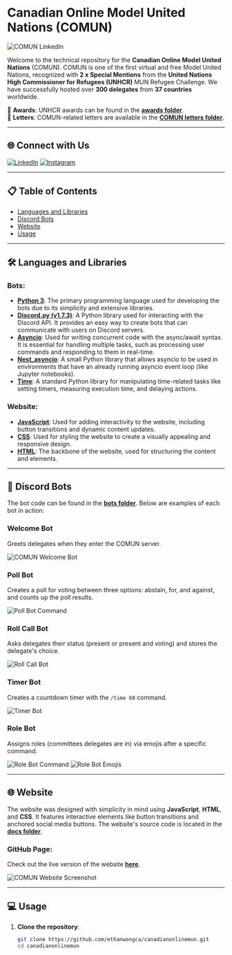 # Canadian Online Model United Nations (COMUN)

![COMUN LinkedIn](https://github.com/user-attachments/assets/2b8feb6f-9209-4d28-beac-db9e26513156)

Welcome to the technical repository for the **Canadian Online Model United Nations** (COMUN). COMUN is one of the first virtual and free Model United Nations, recognized with **2 x Special Mentions** from the **United Nations High Commissioner for Refugees (UNHCR)** MUN Refugee Challenge. We have successfully hosted over **300 delegates** from **37 countries** worldwide.

📂 **Awards**: UNHCR awards can be found in the [**awards folder**](./Awards).  
📂 **Letters**: COMUN-related letters are available in the [**COMUN letters folder**](./COMUN-Letters).

---

## 🌐 Connect with Us
[![LinkedIn](https://img.shields.io/badge/LinkedIn-0077B5?logo=linkedin&logoColor=white)](https://www.linkedin.com/company/canadianonlinemun)
[![Instagram](https://img.shields.io/badge/Instagram-E4405F?logo=instagram&logoColor=white)](https://www.instagram.com/canadianonlinemun/?hl=en)

---

## 📋 Table of Contents

- [Languages and Libraries](#-languages-and-libraries)
- [Discord Bots](#-discord-bots)
- [Website](#-website)
- [Usage](#-usage)

---

## 🛠 Languages and Libraries

### **Bots:**

- **[Python 3](https://www.python.org/doc/)**: The primary programming language used for developing the bots due to its simplicity and extensive libraries.
- **[Discord.py (v1.7.3)](https://discordpy.readthedocs.io/en/stable/)**: A Python library used for interacting with the Discord API. It provides an easy way to create bots that can communicate with users on Discord servers.
- **[Asyncio](https://docs.python.org/3/library/asyncio.html)**: Used for writing concurrent code with the async/await syntax. It is essential for handling multiple tasks, such as processing user commands and responding to them in real-time.
- **[Nest_asyncio](https://github.com/erdewit/nest_asyncio)**: A small Python library that allows asyncio to be used in environments that have an already running asyncio event loop (like Jupyter notebooks).
- **[Time](https://docs.python.org/3/library/time.html)**: A standard Python library for manipulating time-related tasks like setting timers, measuring execution time, and delaying actions.

### **Website:**

- **[JavaScript](https://developer.mozilla.org/en-US/docs/Web/JavaScript/Guide)**: Used for adding interactivity to the website, including button transitions and dynamic content updates.
- **[CSS](https://developer.mozilla.org/en-US/docs/Web/CSS)**: Used for styling the website to create a visually appealing and responsive design.
- **[HTML](https://developer.mozilla.org/en-US/docs/Web/HTML)**: The backbone of the website, used for structuring the content and elements.

---

## 🤖 Discord Bots

The bot code can be found in the [**bots folder**](./bots). Below are examples of each bot in action:

### **Welcome Bot**
Greets delegates when they enter the COMUN server.

![COMUN Welcome Bot](https://user-images.githubusercontent.com/87055387/236654482-14f38c98-14b6-496a-925d-cd4b0cf6d69a.png)

### **Poll Bot**
Creates a poll for voting between three options: abstain, for, and against, and counts up the poll results.

![Poll Bot Command](https://user-images.githubusercontent.com/87055387/236654479-a42ebbc4-5390-4898-9892-2de130e4e388.png)

### **Roll Call Bot**
Asks delegates their status (present or present and voting) and stores the delegate's choice.

![Roll Call Bot](https://user-images.githubusercontent.com/87055387/236654469-a2fcb6ca-d936-48cb-b302-2f82caa570e9.png)

### **Timer Bot**
Creates a countdown timer with the `/time 60` command.

![Timer Bot](https://user-images.githubusercontent.com/87055387/236659709-80cca300-af8e-4453-8de1-9072b8e9854a.png)

### **Role Bot**
Assigns roles (committees delegates are in) via emojis after a specific command.

![Role Bot Command](https://user-images.githubusercontent.com/87055387/236660798-ec0a5467-956e-435f-b10b-bfba2af5a7a4.png)
![Role Bot Emojis](https://user-images.githubusercontent.com/87055387/236660826-0876c060-7501-4141-9232-2d73a3dbb72f.png)

---

## 🌐 Website

The website was designed with simplicity in mind using **JavaScript**, **HTML**, and **CSS**. It features interactive elements like button transitions and anchored social media buttons. The website's source code is located in the [**docs folder**](./docs).

### **GitHub Page**:  
Check out the live version of the website [**here**](https://ethanwongca.github.io/canadianonlinemun/).

![COMUN Website Screenshot](https://github.com/user-attachments/assets/768296e1-a431-4ba7-95b8-bad411e994db)

---

## 💻 Usage

1. **Clone the repository**:
   ```bash
   git clone https://github.com/ethanwongca/canadianonlinemun.git
   cd canadianonlinemun

